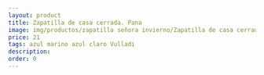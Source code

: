 ```yaml
---
layout: product
title: Zapatilla de casa cerrada. Pana
image: img/productos/zapatilla señora invierno/Zapatilla de casa cerrada. Pana=21=azul marino azul claro Vulladi.webp
price: 21
tags: azul marino azul claro Vulladi
description: 
order: 0
---
```


